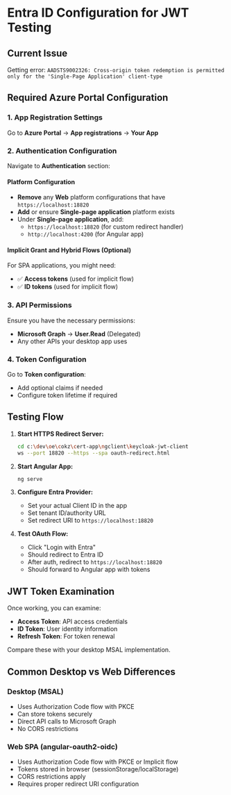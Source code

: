 # Entra ID Configuration for JWT Testing

## Current Issue
Getting error: `AADSTS9002326: Cross-origin token redemption is permitted only for the 'Single-Page Application' client-type`

## Required Azure Portal Configuration

### 1. App Registration Settings
Go to **Azure Portal** → **App registrations** → **Your App**

### 2. Authentication Configuration
Navigate to **Authentication** section:

#### Platform Configuration
- **Remove** any **Web** platform configurations that have `https://localhost:18820`
- **Add** or ensure **Single-page application** platform exists
- Under **Single-page application**, add:
  - `https://localhost:18820` (for custom redirect handler)
  - `http://localhost:4200` (for Angular app)

#### Implicit Grant and Hybrid Flows (Optional)
For SPA applications, you might need:
- ✅ **Access tokens** (used for implicit flow)
- ✅ **ID tokens** (used for implicit flow)

### 3. API Permissions
Ensure you have the necessary permissions:
- **Microsoft Graph** → **User.Read** (Delegated)
- Any other APIs your desktop app uses

### 4. Token Configuration
Go to **Token configuration**:
- Add optional claims if needed
- Configure token lifetime if required

## Testing Flow

1. **Start HTTPS Redirect Server:**
   ```bash
   cd c:\dev\oe\cokz\cert-app\ngclient\keycloak-jwt-client
   ws --port 18820 --https --spa oauth-redirect.html
   ```

2. **Start Angular App:**
   ```bash
   ng serve
   ```

3. **Configure Entra Provider:**
   - Set your actual Client ID in the app
   - Set tenant ID/authority URL
   - Set redirect URI to `https://localhost:18820`

4. **Test OAuth Flow:**
   - Click "Login with Entra"
   - Should redirect to Entra ID
   - After auth, redirect to `https://localhost:18820`
   - Should forward to Angular app with tokens

## JWT Token Examination

Once working, you can examine:
- **Access Token**: API access credentials
- **ID Token**: User identity information
- **Refresh Token**: For token renewal

Compare these with your desktop MSAL implementation.

## Common Desktop vs Web Differences

### Desktop (MSAL)
- Uses Authorization Code flow with PKCE
- Can store tokens securely
- Direct API calls to Microsoft Graph
- No CORS restrictions

### Web SPA (angular-oauth2-oidc)
- Uses Authorization Code flow with PKCE or Implicit flow
- Tokens stored in browser (sessionStorage/localStorage)
- CORS restrictions apply
- Requires proper redirect URI configuration
